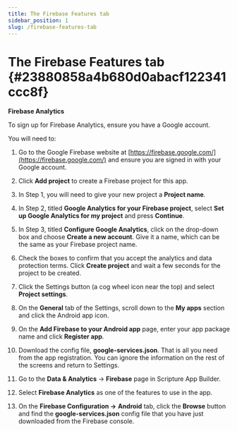 ```yaml
---
title: The Firebase Features tab
sidebar_position: 1
slug: /firebase-features-tab
---
```




# The Firebase Features tab {#23880858a4b680d0abacf122341ccc8f}


**Firebase Analytics**


To sign up for Firebase Analytics, ensure you have a Google account.


You will need to:


1. Go to the Google Firebase website at [https://firebase.google.com/](https://firebase.google.com/) and ensure you are signed in with your Google account.


2. Click **Add project** to create a Firebase project for this app.


3. In Step 1, you will need to give your new project a **Project name**.


4. In Step 2, titled **Google Analytics for your Firebase project**, select **Set up Google Analytics for my project** and press **Continue**.


5. In Step 3, titled **Configure Google Analytics**, click on the drop-down box and choose **Create a new account**. Give it a name, which can be the same as your Firebase project name.


6. Check the boxes to confirm that you accept the analytics and data protection terms. Click **Create project** and wait a few seconds for the project to be created.


7. Click the Settings button (a cog wheel icon near the top) and select **Project settings**.


8. On the **General** tab of the Settings, scroll down to the **My apps** section and click the Android app icon.


9. On the **Add Firebase to your Android app** page, enter your app package name and click **Register app**.


10. Download the config file, **google-services.json**. That is all you need from the app registration. You can ignore the information on the rest of the screens and return to Settings.


11. Go to the **Data & Analytics** → **Firebase** page in Scripture App Builder.


12. Select **Firebase Analytics** as one of the features to use in the app.


13. On the **Firebase Configuration →** **Android** tab, click the **Browse** button and find the **google-services.json** config file that you have just downloaded from the Firebase console.

